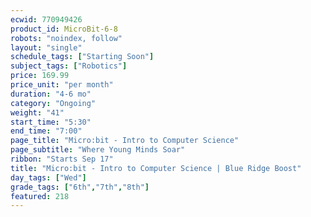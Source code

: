 ```yaml
---
ecwid: 770949426
product_id: MicroBit-6-8
robots: "noindex, follow"
layout: "single"
schedule_tags: ["Starting Soon"]
subject_tags: ["Robotics"]
price: 169.99
price_unit: "per month"
duration: "4-6 mo"
category: "Ongoing"
weight: "41"
start_time: "5:30"
end_time: "7:00"
page_title: "Micro:bit - Intro to Computer Science"
page_subtitle: "Where Young Minds Soar"
ribbon: "Starts Sep 17"
title: "Micro:bit - Intro to Computer Science | Blue Ridge Boost"
day_tags: ["Wed"]
grade_tags: ["6th","7th","8th"]
featured: 218
---
```

